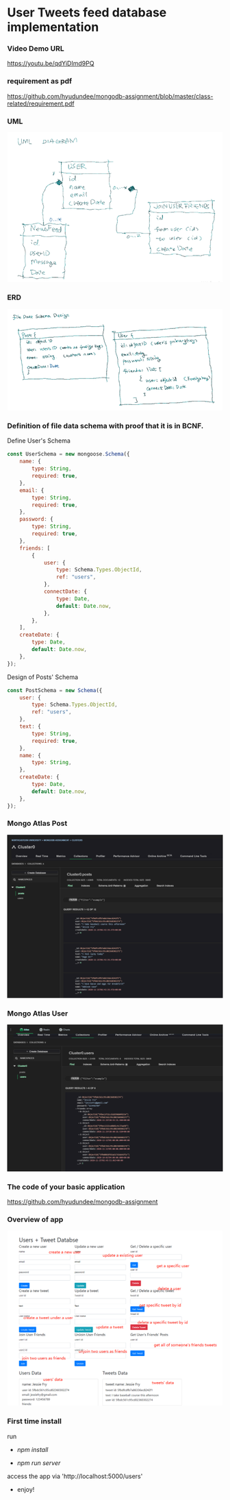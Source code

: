 # User Tweets feed database implementation

### Video Demo URL

https://youtu.be/qdYiDImd9PQ

### requirement as pdf

https://github.com/hyudundee/mongodb-assignment/blob/master/class-related/requirement.pdf

### UML

![image](https://github.com/hyudundee/user-db-sqlite3-ejs-express/blob/master/class-related/UML.png)

### ERD

![image](https://github.com/hyudundee/mongodb-assignment/blob/master/class-related/DataSchemaDesign.png)

### Definition of file data schema with proof that it is in BCNF.

Define User's Schema

```javascript
const UserSchema = new mongoose.Schema({
	name: {
		type: String,
		required: true,
	},
	email: {
		type: String,
		required: true,
	},
	password: {
		type: String,
		required: true,
	},
	friends: [
		{
			user: {
				type: Schema.Types.ObjectId,
				ref: "users",
			},
			connectDate: {
				type: Date,
				default: Date.now,
			},
		},
	],
	createDate: {
		type: Date,
		default: Date.now,
	},
});
```

Design of Posts' Schema

```javascript
const PostSchema = new Schema({
	user: {
		type: Schema.Types.ObjectId,
		ref: "users",
	},
	text: {
		type: String,
		required: true,
	},
	name: {
		type: String,
	},
	createDate: {
		type: Date,
		default: Date.now,
	},
});
```

### Mongo Atlas Post

![image](https://github.com/hyudundee/mongodb-assignment/blob/master/class-related/MongoAtlas-Posts.png)

### Mongo Atlas User

![image](https://github.com/hyudundee/mongodb-assignment/blob/master/class-related/MongoAtlas-Users.png)

### The code of your basic application

https://github.com/hyudundee/mongodb-assignment

### Overview of app

![image](https://github.com/hyudundee/mongodb-assignment/blob/master/class-related/Overview%20of%20app.png)

### First time install

run

- _npm install_

- _npm run server_

access the app via 'http://localhost:5000/users'

- enjoy!
